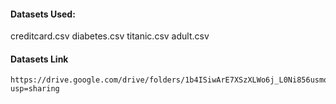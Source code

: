 #### Datasets Used:
creditcard.csv
diabetes.csv
titanic.csv
adult.csv

#### Datasets Link

	https://drive.google.com/drive/folders/1b4ISiwArE7XSzXLWo6j_L0Ni856usmqQ?usp=sharing
